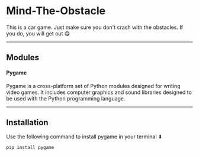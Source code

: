 # Mind-The-Obstacle
This is a car game. Just make sure you don't crash with the obstacles.
If you do, you will get out 😋

---

## Modules
#### Pygame
Pygame is a cross-platform set of Python modules designed for writing video games. It includes computer graphics and sound libraries designed to be used with the Python programming language.

---

## Installation
Use the following command to install pygame in your terminal ⬇

    pip install pygame
